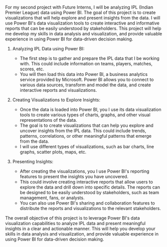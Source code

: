 For my second project with Future Interns, I will be analyzing IPL (Indian Premier League) data using Power BI. The goal of this project is to create visualizations that will help explore and present insights from the data. I will use Power BI's data visualization tools to create interactive and informative reports that can be easily understood by stakeholders. This project will help me develop my skills in data analysis and visualization, and provide valuable experience in using Power BI for data-driven decision making.
1. Analyzing IPL Data using Power BI:
   - The first step is to gather and prepare the IPL data that I be working with. This could include information on teams, players, matches, scores, etc.
   - You will then load this data into Power BI, a business analytics service provided by Microsoft. Power BI allows you to connect to various data sources, transform and model the data, and create interactive reports and visualizations.

2. Creating Visualizations to Explore Insights:
   - Once the data is loaded into Power BI, you I use its data visualization tools to create various types of charts, graphs, and other visual representations of the data.
   - The goal is to create visualizations that can help you explore and uncover insights from the IPL data. This could include trends, patterns, correlations, or other meaningful patterns that emerge from the data.
   - I will use different types of visualizations, such as bar charts, line graphs, scatter plots, maps, etc.

3. Presenting Insights:
   - After creating the visualizations, you I use Power BI's reporting features to present the insights you have uncovered.
   - This could involve creating interactive reports that allow users to explore the data and drill down into specific details. The reports can be designed to be easily understood by stakeholders, such as team management, fans, or analysts.
   - You can also use Power BI's sharing and collaboration features to distribute the reports and visualizations to the relevant stakeholders.

The overall objective of this project is to leverage Power BI's data visualization capabilities to analyze IPL data and present meaningful insights in a clear and actionable manner. This will help you develop your skills in data analysis and visualization, and provide valuable experience in using Power BI for data-driven decision making.
